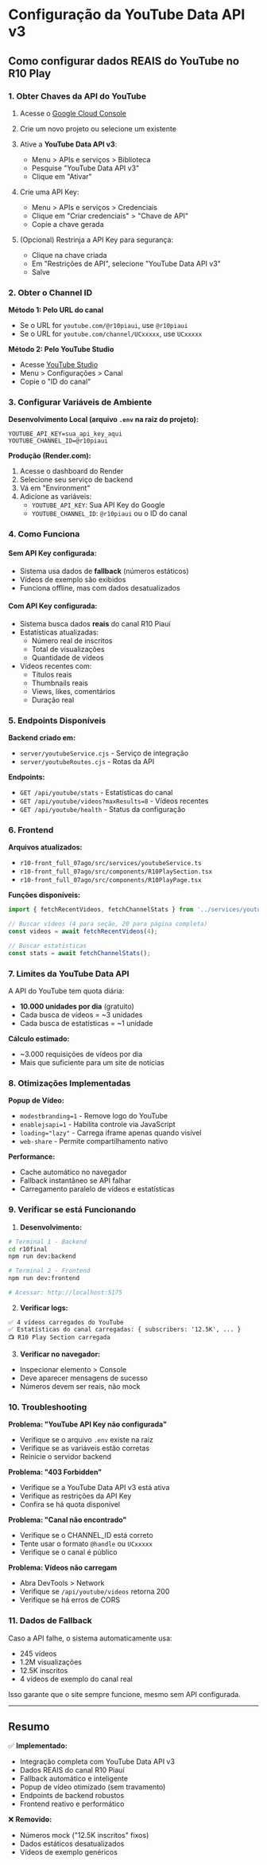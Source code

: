 # Configuração da YouTube Data API v3

## Como configurar dados REAIS do YouTube no R10 Play

### 1. Obter Chaves da API do YouTube

1. Acesse o [Google Cloud Console](https://console.cloud.google.com/)
2. Crie um novo projeto ou selecione um existente
3. Ative a **YouTube Data API v3**:
   - Menu > APIs e serviços > Biblioteca
   - Pesquise "YouTube Data API v3"
   - Clique em "Ativar"

4. Crie uma API Key:
   - Menu > APIs e serviços > Credenciais
   - Clique em "Criar credenciais" > "Chave de API"
   - Copie a chave gerada

5. (Opcional) Restrinja a API Key para segurança:
   - Clique na chave criada
   - Em "Restrições de API", selecione "YouTube Data API v3"
   - Salve

### 2. Obter o Channel ID

**Método 1: Pelo URL do canal**
- Se o URL for `youtube.com/@r10piaui`, use `@r10piaui`
- Se o URL for `youtube.com/channel/UCxxxxx`, use `UCxxxxx`

**Método 2: Pelo YouTube Studio**
- Acesse [YouTube Studio](https://studio.youtube.com/)
- Menu > Configurações > Canal
- Copie o "ID do canal"

### 3. Configurar Variáveis de Ambiente

**Desenvolvimento Local (arquivo `.env` na raiz do projeto):**
```env
YOUTUBE_API_KEY=sua_api_key_aqui
YOUTUBE_CHANNEL_ID=@r10piaui
```

**Produção (Render.com):**
1. Acesse o dashboard do Render
2. Selecione seu serviço de backend
3. Vá em "Environment"
4. Adicione as variáveis:
   - `YOUTUBE_API_KEY`: Sua API Key do Google
   - `YOUTUBE_CHANNEL_ID`: `@r10piaui` ou o ID do canal

### 4. Como Funciona

#### Sem API Key configurada:
- Sistema usa dados de **fallback** (números estáticos)
- Vídeos de exemplo são exibidos
- Funciona offline, mas com dados desatualizados

#### Com API Key configurada:
- Sistema busca dados **reais** do canal R10 Piauí
- Estatísticas atualizadas:
  - Número real de inscritos
  - Total de visualizações
  - Quantidade de vídeos
- Vídeos recentes com:
  - Títulos reais
  - Thumbnails reais
  - Views, likes, comentários
  - Duração real

### 5. Endpoints Disponíveis

**Backend criado em:**
- `server/youtubeService.cjs` - Serviço de integração
- `server/youtubeRoutes.cjs` - Rotas da API

**Endpoints:**
- `GET /api/youtube/stats` - Estatísticas do canal
- `GET /api/youtube/videos?maxResults=8` - Vídeos recentes
- `GET /api/youtube/health` - Status da configuração

### 6. Frontend

**Arquivos atualizados:**
- `r10-front_full_07ago/src/services/youtubeService.ts`
- `r10-front_full_07ago/src/components/R10PlaySection.tsx`
- `r10-front_full_07ago/src/components/R10PlayPage.tsx`

**Funções disponíveis:**
```typescript
import { fetchRecentVideos, fetchChannelStats } from '../services/youtubeService';

// Buscar vídeos (4 para seção, 20 para página completa)
const videos = await fetchRecentVideos(4);

// Buscar estatísticas
const stats = await fetchChannelStats();
```

### 7. Limites da YouTube Data API

A API do YouTube tem quota diária:
- **10.000 unidades por dia** (gratuito)
- Cada busca de vídeos = ~3 unidades
- Cada busca de estatísticas = ~1 unidade

**Cálculo estimado:**
- ~3.000 requisições de vídeos por dia
- Mais que suficiente para um site de notícias

### 8. Otimizações Implementadas

**Popup de Vídeo:**
- `modestbranding=1` - Remove logo do YouTube
- `enablejsapi=1` - Habilita controle via JavaScript
- `loading="lazy"` - Carrega iframe apenas quando visível
- `web-share` - Permite compartilhamento nativo

**Performance:**
- Cache automático no navegador
- Fallback instantâneo se API falhar
- Carregamento paralelo de vídeos e estatísticas

### 9. Verificar se está Funcionando

1. **Desenvolvimento:**
```bash
# Terminal 1 - Backend
cd r10final
npm run dev:backend

# Terminal 2 - Frontend
npm run dev:frontend

# Acessar: http://localhost:5175
```

2. **Verificar logs:**
```
✅ 4 vídeos carregados do YouTube
✅ Estatísticas do canal carregadas: { subscribers: '12.5K', ... }
📺 R10 Play Section carregada
```

3. **Verificar no navegador:**
- Inspecionar elemento > Console
- Deve aparecer mensagens de sucesso
- Números devem ser reais, não mock

### 10. Troubleshooting

**Problema: "YouTube API Key não configurada"**
- Verifique se o arquivo `.env` existe na raiz
- Verifique se as variáveis estão corretas
- Reinicie o servidor backend

**Problema: "403 Forbidden"**
- Verifique se a YouTube Data API v3 está ativa
- Verifique as restrições da API Key
- Confira se há quota disponível

**Problema: "Canal não encontrado"**
- Verifique se o CHANNEL_ID está correto
- Tente usar o formato `@handle` ou `UCxxxxx`
- Verifique se o canal é público

**Problema: Vídeos não carregam**
- Abra DevTools > Network
- Verifique se `/api/youtube/videos` retorna 200
- Verifique se há erros de CORS

### 11. Dados de Fallback

Caso a API falhe, o sistema automaticamente usa:
- 245 vídeos
- 1.2M visualizações
- 12.5K inscritos
- 4 vídeos de exemplo do canal real

Isso garante que o site sempre funcione, mesmo sem API configurada.

---

## Resumo

✅ **Implementado:**
- Integração completa com YouTube Data API v3
- Dados REAIS do canal R10 Piauí
- Fallback automático e inteligente
- Popup de vídeo otimizado (sem travamento)
- Endpoints de backend robustos
- Frontend reativo e performático

❌ **Removido:**
- Números mock ("12.5K inscritos" fixos)
- Dados estáticos desatualizados
- Vídeos de exemplo genéricos
